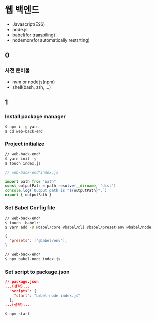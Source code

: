 # 웹 백엔드

- Javascript(ES6)  
- node.js  
- babel(for transpiling)  
- nodemon(for automatically restarting)  

## 0

### 사전 준비물  

- nvm or node.js(npm)  
- shell(bash, zsh, ...)  

## 1

### Install package manager

```bash
$ npm i -g yarn  
$ cd web-back-end  
```

### Project initialize  

```bash
// web-back-end/  
$ yarn init -y  
$ touch index.js  
```

```javascript
// web-back-end/index.js

import path from "path"  
const outputPath = path.resolve(__dirname, "dist")  
console.log(`Output path is "${outputPath}".`)  
export { outputPath }  
```

### Set Babel Config file  

```bash  
// web-back-end/  
$ touch .babelrc  
$ yarn add -D @babel/core @babel/cli @babel/preset-env @babel/node  
```

```json
{  
  "presets": ["@babel/env"],  
}  
```

```bash
// web-back-end/  
$ npx babel-node index.js  
```

### Set script to package.json

```json
// package.json
...(생략)...  
  "scripts": {
    "start": "babel-node index.js"  
  },
...(생략)...  
```

```bash
$ npm start
```
